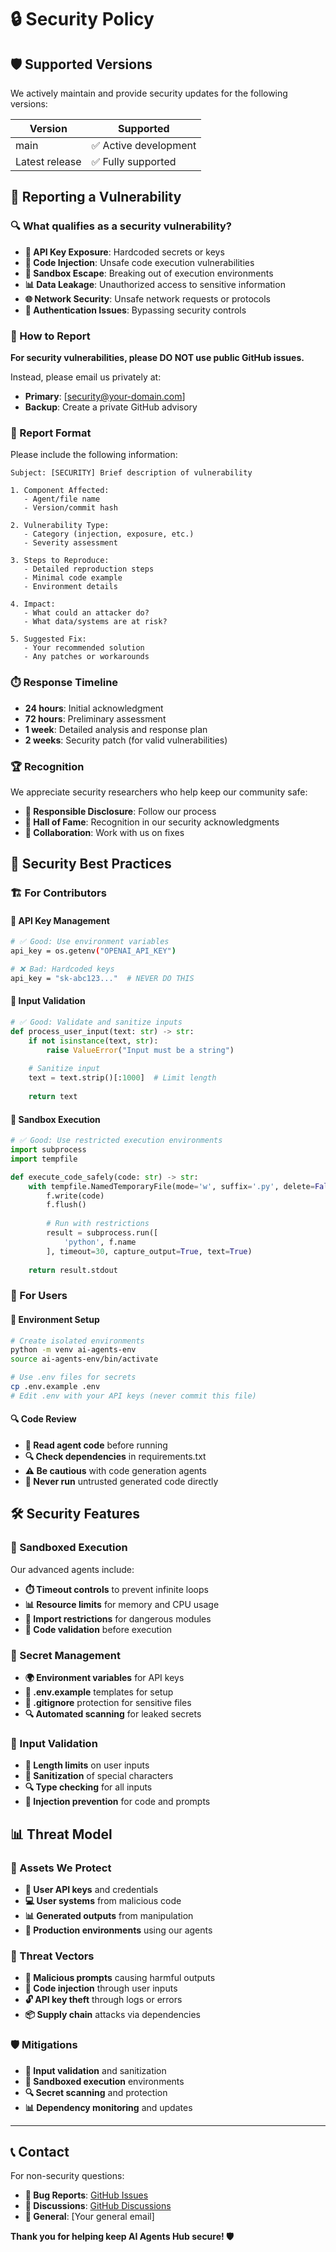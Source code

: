# 🔒 Security Policy

## 🛡️ Supported Versions

We actively maintain and provide security updates for the following versions:

| Version | Supported          |
| ------- | ------------------ |
| main    | ✅ Active development |
| Latest release | ✅ Fully supported |

## 🚨 Reporting a Vulnerability

### 🔍 What qualifies as a security vulnerability?

- **🔑 API Key Exposure**: Hardcoded secrets or keys
- **💉 Code Injection**: Unsafe code execution vulnerabilities  
- **🏃 Sandbox Escape**: Breaking out of execution environments
- **📊 Data Leakage**: Unauthorized access to sensitive information
- **🌐 Network Security**: Unsafe network requests or protocols
- **🔐 Authentication Issues**: Bypassing security controls

### 📧 How to Report

**For security vulnerabilities, please DO NOT use public GitHub issues.**

Instead, please email us privately at:
- **Primary**: [security@your-domain.com] <!-- Update with actual email -->
- **Backup**: Create a private GitHub advisory

### 📝 Report Format

Please include the following information:

```
Subject: [SECURITY] Brief description of vulnerability

1. Component Affected:
   - Agent/file name
   - Version/commit hash

2. Vulnerability Type:
   - Category (injection, exposure, etc.)
   - Severity assessment

3. Steps to Reproduce:
   - Detailed reproduction steps
   - Minimal code example
   - Environment details

4. Impact:
   - What could an attacker do?
   - What data/systems are at risk?

5. Suggested Fix:
   - Your recommended solution
   - Any patches or workarounds
```

### ⏱️ Response Timeline

- **24 hours**: Initial acknowledgment
- **72 hours**: Preliminary assessment
- **1 week**: Detailed analysis and response plan
- **2 weeks**: Security patch (for valid vulnerabilities)

### 🏆 Recognition

We appreciate security researchers who help keep our community safe:

- **🎯 Responsible Disclosure**: Follow our process
- **📛 Hall of Fame**: Recognition in our security acknowledgments
- **🤝 Collaboration**: Work with us on fixes

## 🔐 Security Best Practices

### 🏗️ For Contributors

#### 🔑 API Key Management
```bash
# ✅ Good: Use environment variables
api_key = os.getenv("OPENAI_API_KEY")

# ❌ Bad: Hardcoded keys
api_key = "sk-abc123..."  # NEVER DO THIS
```

#### 🧪 Input Validation
```python
# ✅ Good: Validate and sanitize inputs
def process_user_input(text: str) -> str:
    if not isinstance(text, str):
        raise ValueError("Input must be a string")
    
    # Sanitize input
    text = text.strip()[:1000]  # Limit length
    
    return text
```

#### 🏃 Sandbox Execution
```python
# ✅ Good: Use restricted execution environments
import subprocess
import tempfile

def execute_code_safely(code: str) -> str:
    with tempfile.NamedTemporaryFile(mode='w', suffix='.py', delete=False) as f:
        f.write(code)
        f.flush()
        
        # Run with restrictions
        result = subprocess.run([
            'python', f.name
        ], timeout=30, capture_output=True, text=True)
        
    return result.stdout
```

### 🎯 For Users

#### 🔐 Environment Setup
```bash
# Create isolated environments
python -m venv ai-agents-env
source ai-agents-env/bin/activate

# Use .env files for secrets
cp .env.example .env
# Edit .env with your API keys (never commit this file)
```

#### 🔍 Code Review
- **📖 Read agent code** before running
- **🔍 Check dependencies** in requirements.txt
- **⚠️ Be cautious** with code generation agents
- **🚫 Never run** untrusted generated code directly

## 🛠️ Security Features

### 🏃 Sandboxed Execution
Our advanced agents include:
- **⏱️ Timeout controls** to prevent infinite loops
- **📊 Resource limits** for memory and CPU usage
- **🚫 Import restrictions** for dangerous modules
- **📝 Code validation** before execution

### 🔑 Secret Management
- **🌍 Environment variables** for API keys
- **📄 .env.example** templates for setup
- **🚫 .gitignore** protection for sensitive files
- **🔍 Automated scanning** for leaked secrets

### 🧪 Input Validation
- **📏 Length limits** on user inputs
- **🧹 Sanitization** of special characters
- **🔍 Type checking** for all inputs
- **🚫 Injection prevention** for code and prompts

## 📊 Threat Model

### 🎯 Assets We Protect
- **🔑 User API keys** and credentials
- **💻 User systems** from malicious code
- **📊 Generated outputs** from manipulation
- **🏢 Production environments** using our agents

### 🚨 Threat Vectors
- **🦠 Malicious prompts** causing harmful outputs
- **💉 Code injection** through user inputs
- **🔓 API key theft** through logs or errors
- **📦 Supply chain** attacks via dependencies

### 🛡️ Mitigations
- **🧪 Input validation** and sanitization
- **🏃 Sandboxed execution** environments  
- **🔍 Secret scanning** and protection
- **📊 Dependency monitoring** and updates

---

## 📞 Contact

For non-security questions:
- **🐛 Bug Reports**: [GitHub Issues](https://github.com/bitphonix/ai-agents-hub/issues)
- **💬 Discussions**: [GitHub Discussions](https://github.com/bitphonix/ai-agents-hub/discussions)
- **📧 General**: [Your general email] <!-- Update with actual contact -->

**Thank you for helping keep AI Agents Hub secure! 🛡️**
